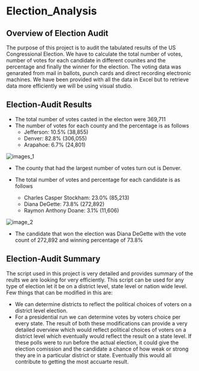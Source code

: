 # Election_Analysis
## Overview of Election Audit
The purpose of this project is to audit the tabulated results of the US Congressional Election. We have to calculate the total
number of votes, number of votes for each candidate in different counites and the percentage and finally the winner for the election. 
The voting data was genarated from mail in ballots, punch cards and direct recording electronic machines. We have been provided with 
all the data in Excel but to retrieve data more efficiently we will be using visual studio. 

## Election-Audit Results
* The total number of votes casted in the electon were 369,711
* The number of votes for each county and the percentage is as follows
   * Jefferson: 10.5% (38,855)
   * Denver: 82.8% (306,055)
   * Arapahoe: 6.7% (24,801)

![images_1](https://user-images.githubusercontent.com/91965321/140249600-8622ba6f-0374-4b6f-877c-8696d83e3304.PNG)

* The county that had the largest number of votes turn out is Denver.

* The total number of votes and percentage for each candidate is as follows
  * Charles Casper Stockham: 23.0% (85,213)
  * Diana DeGette: 73.8% (272,892)
  * Raymon Anthony Doane: 3.1% (11,606)

![image_2](https://user-images.githubusercontent.com/91965321/140249701-8d1317af-66d6-4575-b4a8-05a15b3fae05.PNG)

  * The candidate that won the election was Diana DeGette with the vote count of 272,892 and winning percentage of 73.8% 
## Election-Audit Summary
The script used in this project is very detailed and provides summary of the reults we are looking for very efficiently. 
This script can be used for any type of election let it be on a district level, state level or nation wide level. Few things
that can be modified in this are:
  * We can determine districts to reflect the political choices of voters on a district level election.
  * For a presidential run we can determine votes by voters choice per every state. 
The result of both these modifications can provide a very detailed overview which would reflect political choices of 
voters on a district level which eventually would reflect the result on a state level. If these polls were to run before
the actual election, it could give the election comission and the  candidate a chance of how weak or strong they are in 
a particular district or state. Eventually this would all contribute to getting the most accuarte result.

   

